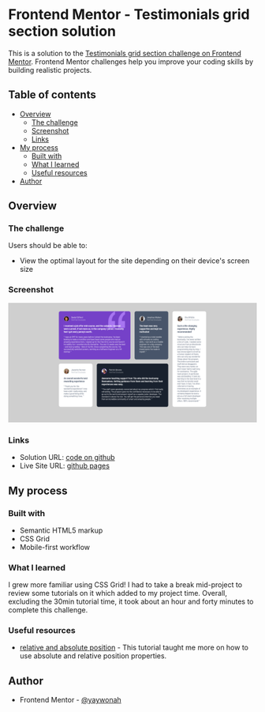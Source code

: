 # Frontend Mentor - Testimonials grid section solution

This is a solution to the [Testimonials grid section challenge on Frontend Mentor](https://www.frontendmentor.io/challenges/testimonials-grid-section-Nnw6J7Un7). Frontend Mentor challenges help you improve your coding skills by building realistic projects. 

## Table of contents

- [Overview](#overview)
  - [The challenge](#the-challenge)
  - [Screenshot](#screenshot)
  - [Links](#links)
- [My process](#my-process)
  - [Built with](#built-with)
  - [What I learned](#what-i-learned)
  - [Useful resources](#useful-resources)
- [Author](#author)


## Overview

### The challenge

Users should be able to:

- View the optimal layout for the site depending on their device's screen size

### Screenshot

![](./screenshot.png)

### Links

- Solution URL: [code on github](https://github.com/yaywonah/Testimonials-Grid)
- Live Site URL: [github pages](https://yaywonah.github.io/Testimonials-Grid/)

## My process

### Built with

- Semantic HTML5 markup
- CSS Grid
- Mobile-first workflow

### What I learned

I grew more familiar using CSS Grid! I had to take a break mid-project to review some tutorials on it which added to my project time. Overall, excluding the 30min tutorial time, it took about an hour and forty minutes to complete this challenge.

### Useful resources

- [relative and absolute position](https://www.youtube.com/watch?v=H04P5YXVssE) - This tutorial taught me more on how to use absolute and relative position properties.

## Author

- Frontend Mentor - [@yaywonah](https://www.frontendmentor.io/profile/yaywonah)

